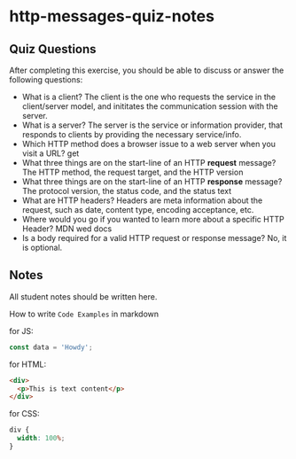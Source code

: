 # http-messages-quiz-notes

## Quiz Questions

After completing this exercise, you should be able to discuss or answer the following questions:

- What is a client?
  The client is the one who requests the service in the client/server model, and inititates the communication session with the server.
- What is a server?
  The server is the service or information provider, that responds to clients by providing the necessary service/info.
- Which HTTP method does a browser issue to a web server when you visit a URL?
  get
- What three things are on the start-line of an HTTP **request** message?
  The HTTP method, the request target, and the HTTP version
- What three things are on the start-line of an HTTP **response** message?
  The protocol version, the status code, and the status text
- What are HTTP headers?
  Headers are meta information about the request, such as date, content type, encoding acceptance, etc.
- Where would you go if you wanted to learn more about a specific HTTP Header?
  MDN wed docs
- Is a body required for a valid HTTP request or response message?
  No, it is optional.

## Notes

All student notes should be written here.

How to write `Code Examples` in markdown

for JS:

```javascript
const data = 'Howdy';
```

for HTML:

```html
<div>
  <p>This is text content</p>
</div>
```

for CSS:

```css
div {
  width: 100%;
}
```
